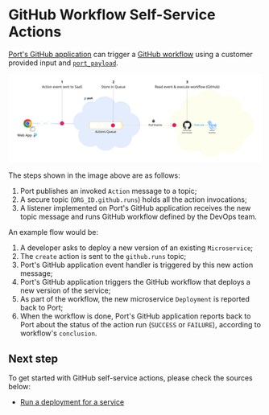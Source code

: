 # GitHub Workflow Self-Service Actions

[Port's GitHub application](../../build-your-software-catalog/sync-data-to-catalog/git-provider/github-exporter/installation.md) can trigger a [GitHub workflow](https://docs.github.com/en/actions/using-workflows) using a customer provided input and [`port_payload`](../../self-service-actions/self-service-actions-deep-dive/self-service-actions-deep-dive.md#action-message-structure).

![Port Kafka Architecture](../../../static/img/self-service-actions/portGithubWorkflowArchitecture.png)

The steps shown in the image above are as follows:

1. Port publishes an invoked `Action` message to a topic;
2. A secure topic (`ORG_ID.github.runs`) holds all the action invocations;
3. A listener implemented on Port's GitHub application receives the new topic message and runs GitHub workflow defined by the DevOps team.

An example flow would be:

1. A developer asks to deploy a new version of an existing `Microservice`;
2. The `create` action is sent to the `github.runs` topic;
3. Port's GitHub application event handler is triggered by this new action message;
4. Port's GitHub application triggers the GitHub workflow that deploys a new version of the service;
5. As part of the workflow, the new microservice `Deployment` is reported back to Port;
6. When the workflow is done, Port's GitHub application reports back to Port about the status of the action run (`SUCCESS` or `FAILURE`), according to workflow's `conclusion`.

## Next step

To get started with GitHub self-service actions, please check the sources below:

- [Run a deployment for a service](./examples/run-service-deployment.md)

